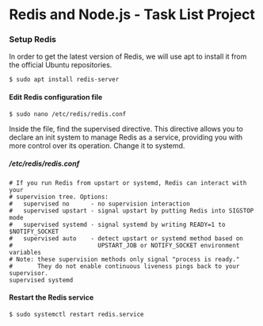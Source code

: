 # Redis and Node.js - Task List Project

### Setup Redis
In order to get the latest version of Redis, we will use apt to install it from the official Ubuntu repositories.

```
$ sudo apt install redis-server
```

#### Edit Redis configuration file 

```
$ sudo nano /etc/redis/redis.conf
```

Inside the file, find the supervised directive. This directive allows you to declare an init system to manage Redis as a service, providing you with more control over its operation. Change it to systemd.

##### /etc/redis/redis.conf
```
# If you run Redis from upstart or systemd, Redis can interact with your
# supervision tree. Options:
#   supervised no      - no supervision interaction
#   supervised upstart - signal upstart by putting Redis into SIGSTOP mode
#   supervised systemd - signal systemd by writing READY=1 to $NOTIFY_SOCKET
#   supervised auto    - detect upstart or systemd method based on
#                        UPSTART_JOB or NOTIFY_SOCKET environment variables
# Note: these supervision methods only signal "process is ready."
#       They do not enable continuous liveness pings back to your supervisor.
supervised systemd
```

#### Restart the Redis service
```
$ sudo systemctl restart redis.service
```